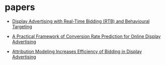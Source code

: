 # papers

* [Display Advertising with Real-Time Bidding (RTB) and Behavioural Targeting](https://github.com/artem-panin/papers/blob/master/Display%20Advertising%20with%20Real-Time%20Bidding%20(RTB)%20and%20Behavioural%20Targeting.pdf)

* [A Practical Framework of Conversion Rate Prediction for Online Display Advertising](https://github.com/artem-panin/papers/blob/master/A%20Practical%20Framework%20of%20Conversion%20Rate%20Prediction%20for%20Online%20Display%20Advertising.pdf)

* [Attribution Modeling Increases Efficiency of Bidding in Display Advertising](https://github.com/artem-panin/papers/blob/master/Attribution%20Modeling%20Increases%20Efficiency%20of%20Bidding%20in%20Display%20Advertising.pdf)
